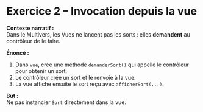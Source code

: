 # Exercice 2 – Invocation depuis la vue

**Contexte narratif :**  
Dans le Multivers, les Vues ne lancent pas les sorts : elles **demandent** au contrôleur de le faire.

**Énoncé :**  
1. Dans `vue`, crée une méthode `demanderSort()` qui appelle le contrôleur pour obtenir un sort.  
2. Le contrôleur crée un sort et le renvoie à la vue.  
3. La vue affiche ensuite le sort reçu avec `afficherSort(...)`.

**But :**  
Ne pas instancier `Sort` directement dans la vue.

